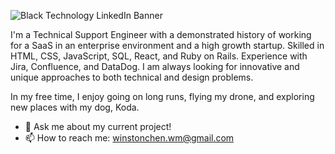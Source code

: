 ![Black Technology LinkedIn Banner](https://user-images.githubusercontent.com/72679784/148492714-105376cb-7731-4139-aa72-deffefc5eab1.png)

I'm a Technical Support Engineer with a demonstrated history of working for a SaaS in an enterprise environment and a high growth startup. Skilled in HTML, CSS, JavaScript, SQL, React, and Ruby on Rails. Experience with Jira, Confluence, and DataDog. I am always looking for innovative and unique approaches to both technical and design problems.

In my free time, I enjoy going on long runs, flying my drone, and exploring new places with my dog, Koda.

- 💬 Ask me about my current project!
- 📫 How to reach me: winstonchen.wm@gmail.com

<!--
**winstonchen-code/winstonchen-code** is a ✨ _special_ ✨ repository because its `README.md` (this file) appears on your GitHub profile.

Here are some ideas to get you started:

- 🔭 I’m currently working on ...
- 🌱 I’m currently learning ...
- 👯 I’m looking to collaborate on ...
- 🤔 I’m looking for help with ...
- 💬 Ask me about ...
- 📫 How to reach me: ...
- 😄 Pronouns: ...
- ⚡ Fun fact: ...
-->
